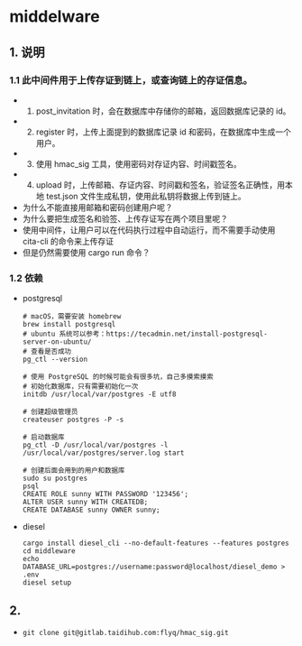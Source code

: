 # middelware

## 1. 说明

### 1.1 此中间件用于上传存证到链上，或查询链上的存证信息。
- 1. post_invitation 时，会在数据库中存储你的邮箱，返回数据库记录的 id。
- 2. register 时，上传上面提到的数据库记录 id 和密码，在数据库中生成一个用户。
- 3. 使用 hmac_sig 工具，使用密码对存证内容、时间戳签名。
- 4. upload 时，上传邮箱、存证内容、时间戳和签名，验证签名正确性，用本地 test.json 文件生成私钥，使用此私钥将数据上传到链上。
- 为什么不能直接用邮箱和密码创建用户呢？
- 为什么要把生成签名和验签、上传存证写在两个项目里呢？
- 使用中间件，让用户可以在代码执行过程中自动运行，而不需要手动使用 cita-cli 的命令来上传存证
- 但是仍然需要使用 cargo run 命令？

### 1.2 依赖

- postgresql

	```shell
	# macOS，需要安装 homebrew
	brew install postgresql
	# ubuntu 系统可以参考：https://tecadmin.net/install-postgresql-server-on-ubuntu/
	# 查看是否成功
	pg_ctl --version

	# 使用 PostgreSQL 的时候可能会有很多坑，自己多摸索摸索
	# 初始化数据库，只有需要初始化一次
	initdb /usr/local/var/postgres -E utf8

	# 创建超级管理员
	createuser postgres -P -s

	# 启动数据库
	pg_ctl -D /usr/local/var/postgres -l /usr/local/var/postgres/server.log start

	# 创建后面会用到的用户和数据库
	sudo su postgres
	psql
	CREATE ROLE sunny WITH PASSWORD '123456';
	ALTER USER sunny WITH CREATEDB;
	CREATE DATABASE sunny OWNER sunny;
	```

- diesel

	```shell
	cargo install diesel_cli --no-default-features --features postgres
	cd middleware
	echo DATABASE_URL=postgres://username:password@localhost/diesel_demo > .env
	diesel setup
	```

## 2. 

- 
	```shell
	git clone git@gitlab.taidihub.com:flyq/hmac_sig.git
	
	```
